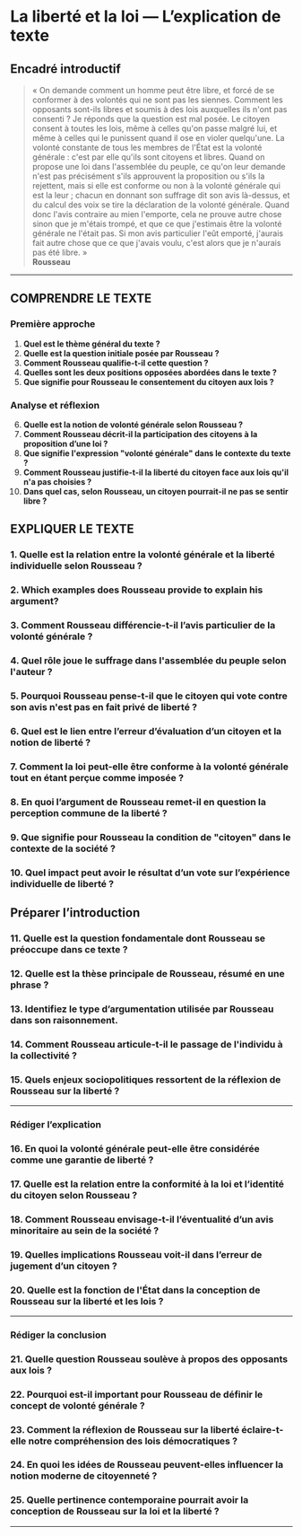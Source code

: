 # La liberté et la loi — L’explication de texte

## Encadré introductif
> « On demande comment un homme peut être libre, et forcé de se conformer à des volontés qui ne sont pas les siennes. Comment les opposants sont-ils libres et soumis à des lois auxquelles ils n'ont pas consenti ? Je réponds que la question est mal posée. Le citoyen consent à toutes les lois, même à celles qu'on passe malgré lui, et même à celles qui le punissent quand il ose en violer quelqu'une. La volonté constante de tous les membres de l'État est la volonté générale : c'est par elle qu'ils sont citoyens et libres. Quand on propose une loi dans l'assemblée du peuple, ce qu'on leur demande n'est pas précisément s'ils approuvent la proposition ou s'ils la rejettent, mais si elle est conforme ou non à la volonté générale qui est la leur ; chacun en donnant son suffrage dit son avis là-dessus, et du calcul des voix se tire la déclaration de la volonté générale. Quand donc l'avis contraire au mien l'emporte, cela ne prouve autre chose sinon que je m'étais trompé, et que ce que j'estimais être la volonté générale ne l'était pas. Si mon avis particulier l'eût emporté, j'aurais fait autre chose que ce que j'avais voulu, c'est alors que je n'aurais pas été libre. »  
> **Rousseau**

---

## COMPRENDRE LE TEXTE

### Première approche

1. **Quel est le thème général du texte ?**  
2. **Quelle est la question initiale posée par Rousseau ?**  
3. **Comment Rousseau qualifie-t-il cette question ?**  
4. **Quelles sont les deux positions opposées abordées dans le texte ?**  
5. **Que signifie pour Rousseau le consentement du citoyen aux lois ?**  

### Analyse et réflexion

6. **Quelle est la notion de volonté générale selon Rousseau ?**  
7. **Comment Rousseau décrit-il la participation des citoyens à la proposition d’une loi ?**  
8. **Que signifie l'expression "volonté générale" dans le contexte du texte ?**  
9. **Comment Rousseau justifie-t-il la liberté du citoyen face aux lois qu'il n'a pas choisies ?**  
10. **Dans quel cas, selon Rousseau, un citoyen pourrait-il ne pas se sentir libre ?**  

## EXPLIQUER LE TEXTE

### 1. Quelle est la relation entre la volonté générale et la liberté individuelle selon Rousseau ?  
### 2. Which examples does Rousseau provide to explain his argument?  
### 3. Comment Rousseau différencie-t-il l’avis particulier de la volonté générale ?  
### 4. Quel rôle joue le suffrage dans l'assemblée du peuple selon l'auteur ?  
### 5. Pourquoi Rousseau pense-t-il que le citoyen qui vote contre son avis n'est pas en fait privé de liberté ?  
### 6. Quel est le lien entre l’erreur d’évaluation d’un citoyen et la notion de liberté ?  
### 7. Comment la loi peut-elle être conforme à la volonté générale tout en étant perçue comme imposée ?  
### 8. En quoi l’argument de Rousseau remet-il en question la perception commune de la liberté ?  
### 9. Que signifie pour Rousseau la condition de "citoyen" dans le contexte de la société ?  
### 10. Quel impact peut avoir le résultat d’un vote sur l’expérience individuelle de liberté ?  

## Préparer l’introduction

### 11. Quelle est la question fondamentale dont Rousseau se préoccupe dans ce texte ?  
### 12. Quelle est la thèse principale de Rousseau, résumé en une phrase ?  
### 13. Identifiez le type d’argumentation utilisée par Rousseau dans son raisonnement.  
### 14. Comment Rousseau articule-t-il le passage de l'individu à la collectivité ?  
### 15. Quels enjeux sociopolitiques ressortent de la réflexion de Rousseau sur la liberté ?  

---

### Rédiger l’explication

### 16. En quoi la volonté générale peut-elle être considérée comme une garantie de liberté ?  
### 17. Quelle est la relation entre la conformité à la loi et l’identité du citoyen selon Rousseau ?  
### 18. Comment Rousseau envisage-t-il l’éventualité d’un avis minoritaire au sein de la société ?  
### 19. Quelles implications Rousseau voit-il dans l’erreur de jugement d’un citoyen ?  
### 20. Quelle est la fonction de l'État dans la conception de Rousseau sur la liberté et les lois ?  

---

### Rédiger la conclusion

### 21. Quelle question Rousseau soulève à propos des opposants aux lois ?  
### 22. Pourquoi est-il important pour Rousseau de définir le concept de volonté générale ?  
### 23. Comment la réflexion de Rousseau sur la liberté éclaire-t-elle notre compréhension des lois démocratiques ?  
### 24. En quoi les idées de Rousseau peuvent-elles influencer la notion moderne de citoyenneté ?  
### 25. Quelle pertinence contemporaine pourrait avoir la conception de Rousseau sur la loi et la liberté ?  

---